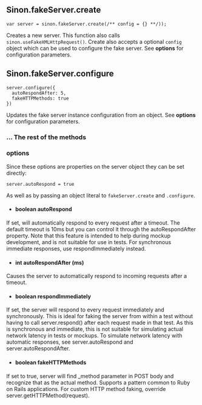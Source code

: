 

## Sinon.fakeServer.create

```JS
var server = sinon.fakeServer.create(/** config = {} **/));
```

Creates a new server. This function also calls `sinon.useFakeXMLHttpRequest()`.
Create also accepts a optional `config` object which can be used to configure the fake server. See **options** for configuration parameters.

## Sinon.fakeServer.configure

```JS
server.configure({
  autoRespondAfter: 5,
  fakeHTTPMethods: true
})
```

Updates the fake server instance configuration from an object. See **options** for configuration parameters.

### ... The rest of the methods


### options

Since these options are properties on the server object they can be set directly:

```
server.autoRespond = true
```
As well as by passing an object literal to `fakeServer.create` and `.configure`.

- #### boolean autoRespond
If set, will automatically respond to every request after a timeout. The default timeout is 10ms but you can control it through the autoRespondAfter property. Note that this feature is intended to help during mockup development, and is not suitable for use in tests. For synchronous immediate responses, use respondImmediately instead.
- #### int autoRespondAfter (ms)
Causes the server to automatically respond to incoming requests after a timeout.
- #### boolean respondImmediately
 If set, the server will respond to every request immediately and synchronously. This is ideal for faking the server from within a test without having to call server.respond() after each request made in that test. As this is synchronous and immediate, this is not suitable for simulating actual network latency in tests or mockups. To simulate network latency with automatic responses, see server.autoRespond and server.autoRespondAfter.
- #### boolean fakeHTTPMethods
If set to true, server will find _method parameter in POST body and recognize that as the actual method. Supports a pattern common to Ruby on Rails applications. For custom HTTP method faking, override server.getHTTPMethod(request).
